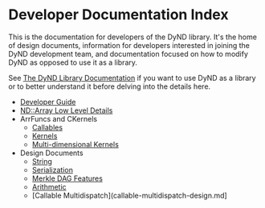 Developer Documentation Index
=============================

This is the documentation for developers of the DyND library. It's the home of design documents, information for developers interested in joining the DyND development team, and documentation focused on how to modify DyND as opposed to use it as a library.

See [The DyND Library Documentation](../docs/index.md) if you want to use DyND as a library or to better understand it before delving into the details here.

 * [Developer Guide](developer-guide.md)
 * [ND::Array Low Level Details](ndarray_lowlevel.md)
 * ArrFuncs and CKernels
   * [Callables](../docs/callables.md)
   * [Kernels](../docs/kernels.md)
   * [Multi-dimensional Kernels](multidim_kernels.md)
 * Design Documents
   * [String](string-design.md)
   * [Serialization](serialization-design.md)
   * [Merkle DAG Features](merkledag-design.md)
   * [Arithmetic](arithmetic-design.md)
   * [Callable Multidispatch](callable-multidispatch-design.md]
